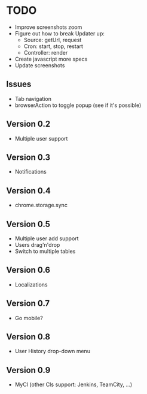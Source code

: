 # TODO

* Improve screenshots zoom
* Figure out how to break Updater up:
	* Source: getUrl, request
	* Cron: start, stop, restart
	* Controller: render
* Create javascript more specs
* Update screenshots


## Issues

* Tab navigation
* browserAction to toggle popup (see if it's possible)


## Version 0.2

* Multiple user support


## Version 0.3

* Notifications


## Version 0.4

* chrome.storage.sync


## Version 0.5

* Multiple user add support
* Users drag'n'drop
* Switch to multiple tables


## Version 0.6

* Localizations


## Version 0.7

* Go mobile?


## Version 0.8

* User History drop-down menu


## Version 0.9

* MyCI (other CIs support: Jenkins, TeamCity, ...)
